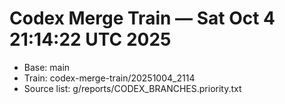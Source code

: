 # Codex Merge Train — Sat Oct  4 21:14:22 UTC 2025
- Base: main
- Train: codex-merge-train/20251004_2114
- Source list: g/reports/CODEX_BRANCHES.priority.txt

